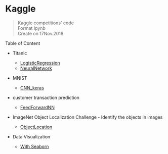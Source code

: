 # Kaggle
> Kaggle competitions' code  <br/> 
Format Ipynb <br/> 
Create on 17Nov.2018

Table of Content

* Titanic
  * [LogisticRegression](https://github.com/MorganWoods/Kaggle/blob/master/Titanic/Logistics.ipynb)
  * [NeuralNetwork](https://github.com/MorganWoods/Kaggle/blob/master/Titanic/NeuralNetwork.ipynb)
  
* MNIST
  * [CNN_keras](https://github.com/MorganWoods/Kaggle/blob/master/MNIST/cnn-keras-minst.ipynb)
  
* customer transaction prediction
  * [FeedForwardNN](https://github.com/MorganWoods/Kaggle/blob/master/TransactionPrediction/prediction-feedforwardnetwork.ipynb)

* ImageNet Object Localization Challenge - Identify the objects in images
  * [ObjectLocation](https://github.com/MorganWoods/Kaggle/blob/master/ObjectLocation/ObjectLocation.ipynb)
  
* Data Visualization
  * [With Seaborn](https://github.com/MorganWoods/Kaggle/blob/master/DataVisualization/DataVisualization.ipynb)
  
